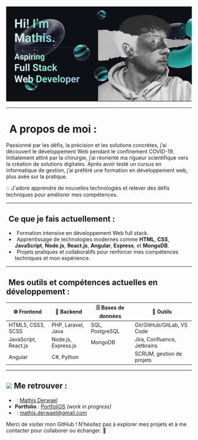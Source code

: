 ![Banner](./images/banner.png)

---

# <img src="./icons/user.svg" width="2em"/> A propos de moi :

Passionné par les défis, la précision et les solutions concrètes, j’ai
découvert le développement Web pendant le confinement COVID-19.
Initialement attiré par la chirurgie, j’ai réorienté ma rigueur scientifique vers
la création de solutions digitales. Après avoir testé un cursus en
informatique de gestion, j’ai préféré une formation en développement web,
plus axée sur la pratique.   

💡 J'adore apprendre de nouvelles technologies et relever des défis techniques pour améliorer mes compétences.

---

## <img src="./icons/rocket.svg" width="1.5em"/> Ce que je fais actuellement :  
- <img src="./icons/seedling.svg" width="1em"/> Formation intensive en développement Web full stack.  
- <img src="./icons/tools.svg" width="1em"/> Apprentissage de technologies modernes comme **HTML**, **CSS**, **JavaScript**, **Node.js**, **React.js**, **Angular**, **Express**, et **MongoDB**.  
- <img src="./icons/people-arrows.svg" width="1em"/> Projets pratiques et collaboratifs pour renforcer mes compétences techniques et mon expérience. 

---

## <img src="./icons/toolbox.svg" width="1.5em"/> Mes outils et compétences actuelles en développement :  
| 🌐 **Frontend**       | 💾 **Backend**         | 🗄️ **Bases de données** | 🔧 **Outils**                  |
|-----------------------|-----------------------|--------------------------|--------------------------------|
| HTML5, CSS3, SCSS    | PHP, Laravel, Java   | SQL, PostgreSQL          | Git/GitHub/GitLab, VS Code    |
| JavaScript, React.js | Node.js, Express.js  | MongoDB                  | Jira, Confluence, Jetbrains   |
| Angular              | C#, Python           |                          | SCRUM, gestion de projets     |
 
---

## <img src="./icons/earths.svg" width="1.5em"/> Me retrouver :  
- <img src="./icons/linkedin.svg" width="1em"/> : [Mathis Derwael](www.linkedin.com/in/mathis-derwael)  
- **Portfolio** : [PortfoliOS](https://tr0lgar.github.io/portfoliOS/) *(work in progress)* 
- <img src="./icons/envelope.svg" width="1em"/> : [mathis.derwael@gmail.com](mailto:mathis.derwael@gmail.com)  


Merci de visiter mon GitHub ! N’hésitez pas à explorer mes projets et à me contacter pour collaborer ou échanger. 🚀
